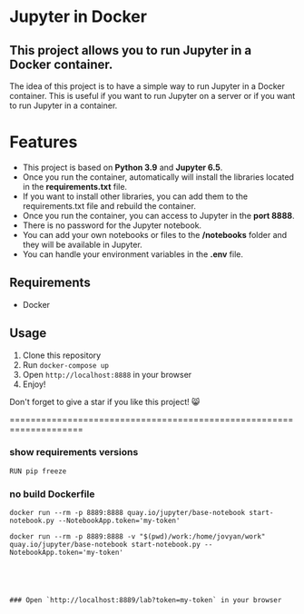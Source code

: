 # Jupyter in Docker

## This project allows you to run Jupyter in a Docker container.

The idea of this project is to have a simple way to run Jupyter in a Docker container. This is useful if you want to run Jupyter on a server or if you want to run Jupyter in a container.

# Features

- This project is based on **Python 3.9** and **Jupyter 6.5**.
- Once you run the container, automatically will install the libraries located in the **requirements.txt** file.
- If you want to install other libraries, you can add them to the requirements.txt file and rebuild the container.
- Once you run the container, you can access to Jupyter in the **port 8888**.
- There is no password for the Jupyter notebook.
- You can add your own notebooks or files to the **/notebooks** folder and they will be available in Jupyter.
- You can handle your environment variables in the **.env** file.

## Requirements

- Docker

## Usage

1. Clone this repository
2. Run `docker-compose up`
3. Open `http://localhost:8888` in your browser
4. Enjoy!

Don't forget to give a star if you like this project! 😸


====================================================================


### show requirements versions
```
RUN pip freeze
```


### no build Dockerfile
```
docker run --rm -p 8889:8888 quay.io/jupyter/base-notebook start-notebook.py --NotebookApp.token='my-token'

docker run --rm -p 8889:8888 -v "$(pwd)/work:/home/jovyan/work" quay.io/jupyter/base-notebook start-notebook.py --NotebookApp.token='my-token'





### Open `http://localhost:8889/lab?token=my-token` in your browser

```




